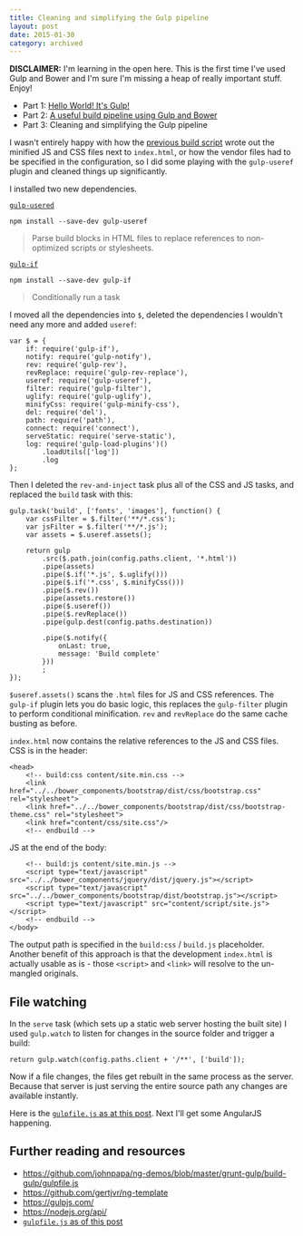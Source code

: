 ```yaml
---
title: Cleaning and simplifying the Gulp pipeline
layout: post
date: 2015-01-30
category: archived
---
```


**DISCLAIMER:** I'm learning in the open here. This is the first time I've used Gulp and Bower and I'm sure I'm missing a heap of really important stuff. Enjoy!

- Part 1: [Hello World! It's Gulp!](hello-world-its-gulp.html)
- Part 2: [A useful build pipeline using Gulp and Bower](a-useful-build-pipeline-using-gulp-and-bower.html)
- Part 3: Cleaning and simplifying the Gulp pipeline

I wasn't entirely happy with how the [previous build script](https://github.com/becdetat/nancy-gulp-bower-angular-learnings/blob/8a723f7f95880974b15cbe054891a3db7e32e336/gulpfile.js) wrote out the minified JS and CSS files next to `index.html`, or how the vendor files had to be specified in the configuration, so I did some playing with the `gulp-useref` plugin and cleaned things up significantly.

I installed two new dependencies.

[`gulp-usered`](https://www.npmjs.com/package/gulp-useref)

	npm install --save-dev gulp-useref

> Parse build blocks in HTML files to replace references to non-optimized scripts or stylesheets.

[`gulp-if`](https://www.npmjs.com/package/gulp-if)

	npm install --save-dev gulp-if

> Conditionally run a task

I moved all the dependencies into `$`, deleted the dependencies I wouldn't need any more and added `useref`:

	var $ = {
		if: require('gulp-if'),
		notify: require('gulp-notify'),
		rev: require('gulp-rev'),
		revReplace: require('gulp-rev-replace'),
		useref: require('gulp-useref'),
		filter: require('gulp-filter'),
		uglify: require('gulp-uglify'),
		minifyCss: require('gulp-minify-css'),
		del: require('del'),
		path: require('path'),
		connect: require('connect'),
		serveStatic: require('serve-static'),
		log: require('gulp-load-plugins')()
			.loadUtils(['log'])
			.log
	};

Then I deleted the `rev-and-inject` task plus all of the CSS and JS tasks, and replaced the `build` task with this:

	gulp.task('build', ['fonts', 'images'], function() {
		var cssFilter = $.filter('**/*.css');
		var jsFilter = $.filter('**/*.js');
		var assets = $.useref.assets();

		return gulp
			.src($.path.join(config.paths.client, '*.html'))
			.pipe(assets)
			.pipe($.if('*.js', $.uglify()))
			.pipe($.if('*.css', $.minifyCss()))
			.pipe($.rev())
			.pipe(assets.restore())
			.pipe($.useref())
			.pipe($.revReplace())
			.pipe(gulp.dest(config.paths.destination))

			.pipe($.notify({
				onLast: true,
				message: 'Build complete'
			}))
			;
	});

`$useref.assets()` scans the `.html` files for JS and CSS references. The `gulp-if` plugin lets you do basic logic, this replaces the `gulp-filter` plugin to perform conditional minification. `rev` and `revReplace` do the same cache busting as before.

`index.html` now contains the relative references to the JS and CSS files. CSS is in the header:

	<head>
	    <!-- build:css content/site.min.css -->
	    <link href="../../bower_components/bootstrap/dist/css/bootstrap.css" rel="stylesheet">
	    <link href="../../bower_components/bootstrap/dist/css/bootstrap-theme.css" rel="stylesheet">
	    <link href="content/css/site.css"/>
	    <!-- endbuild -->

JS at the end of the body:

		<!-- build:js content/site.min.js -->
		<script type="text/javascript" src="../../bower_components/jquery/dist/jquery.js"></script>
		<script type="text/javascript" src="../../bower_components/bootstrap/dist/bootstrap.js"></script>
		<script type="text/javascript" src="content/script/site.js"></script>
		<!-- endbuild -->
	</body>

The output path is specified in the `build:css` / `build.js` placeholder. Another benefit of this approach is that the development `index.html` is actually usable as is - those `<script>` and `<link>` will resolve to the un-mangled originals.


## File watching

In the `serve` task (which sets up a static web server hosting the built site) I used `gulp.watch` to listen for changes in the source folder and trigger a build:

	return gulp.watch(config.paths.client + '/**', ['build']);

Now if a file changes, the files get rebuilt in the same process as the server. Because that server is just serving the entire source path any changes are available instantly.

Here is the [`gulpfile.js` as at this post](https://github.com/becdetat/nancy-gulp-bower-angular-learnings/blob/bfdcced8a1d664d0a933db64c255bfb7268913a0/gulpfile.js). Next I'll get some AngularJS happening.


## Further reading and resources

- <https://github.com/johnpapa/ng-demos/blob/master/grunt-gulp/build-gulp/gulpfile.js>
- <https://github.com/gertjvr/ng-template>
- <https://gulpjs.com/>
- <https://nodejs.org/api/>
- [`gulpfile.js` as of this post](https://github.com/becdetat/nancy-gulp-bower-angular-learnings/blob/bfdcced8a1d664d0a933db64c255bfb7268913a0/gulpfile.js)


